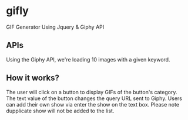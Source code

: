 # gifly
GIF Generator Using Jquery &amp; Giphy API 

## APIs 
Using the Giphy API, we're loading 10 images with a given keyword.  

## How it works?
The user will click on a button to display GIFs of the button's category.  
The text value of the button changes the query URL sent to Giphy. 
Users can add their own show via enter the show on the text box.  Please note dupplicate show
will not be added to the list.



